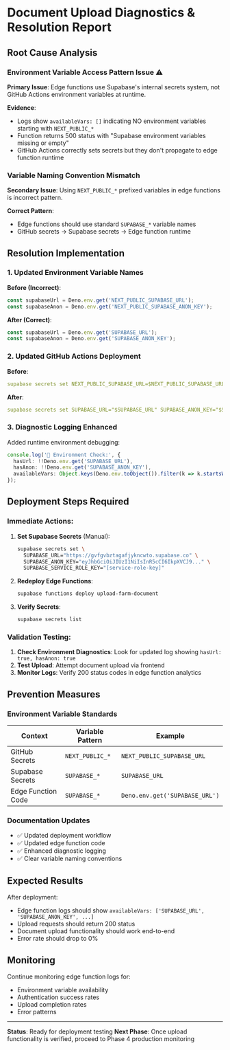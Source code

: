 # Document Upload Diagnostics & Resolution Report

## Root Cause Analysis

### Environment Variable Access Pattern Issue ⚠️

**Primary Issue**: Edge functions use Supabase's internal secrets system, not GitHub Actions environment variables at runtime.

**Evidence**:
- Logs show `availableVars: []` indicating NO environment variables starting with `NEXT_PUBLIC_*`
- Function returns 500 status with "Supabase environment variables missing or empty"
- GitHub Actions correctly sets secrets but they don't propagate to edge function runtime

### Variable Naming Convention Mismatch

**Secondary Issue**: Using `NEXT_PUBLIC_*` prefixed variables in edge functions is incorrect pattern.

**Correct Pattern**:
- Edge functions should use standard `SUPABASE_*` variable names
- GitHub secrets → Supabase secrets → Edge function runtime

## Resolution Implementation

### 1. Updated Environment Variable Names

**Before (Incorrect)**:
```typescript
const supabaseUrl = Deno.env.get('NEXT_PUBLIC_SUPABASE_URL');
const supabaseAnon = Deno.env.get('NEXT_PUBLIC_SUPABASE_ANON_KEY');
```

**After (Correct)**:
```typescript
const supabaseUrl = Deno.env.get('SUPABASE_URL');
const supabaseAnon = Deno.env.get('SUPABASE_ANON_KEY');
```

### 2. Updated GitHub Actions Deployment

**Before**:
```yaml
supabase secrets set NEXT_PUBLIC_SUPABASE_URL=$NEXT_PUBLIC_SUPABASE_URL
```

**After**:
```yaml
supabase secrets set SUPABASE_URL="$SUPABASE_URL" SUPABASE_ANON_KEY="$SUPABASE_ANON_KEY"
```

### 3. Diagnostic Logging Enhanced

Added runtime environment debugging:
```typescript
console.log('🔧 Environment Check:', {
  hasUrl: !!Deno.env.get('SUPABASE_URL'),
  hasAnon: !!Deno.env.get('SUPABASE_ANON_KEY'),
  availableVars: Object.keys(Deno.env.toObject()).filter(k => k.startsWith('SUPABASE')),
});
```

## Deployment Steps Required

### Immediate Actions:

1. **Set Supabase Secrets** (Manual):
   ```bash
   supabase secrets set \
     SUPABASE_URL="https://gvfgvbztagafjykncwto.supabase.co" \
     SUPABASE_ANON_KEY="eyJhbGciOiJIUzI1NiIsInR5cCI6IkpXVCJ9..." \
     SUPABASE_SERVICE_ROLE_KEY="[service-role-key]"
   ```

2. **Redeploy Edge Functions**:
   ```bash
   supabase functions deploy upload-farm-document
   ```

3. **Verify Secrets**:
   ```bash
   supabase secrets list
   ```

### Validation Testing:

1. **Check Environment Diagnostics**: Look for updated log showing `hasUrl: true, hasAnon: true`
2. **Test Upload**: Attempt document upload via frontend
3. **Monitor Logs**: Verify 200 status codes in edge function analytics

## Prevention Measures

### Environment Variable Standards

| Context | Variable Pattern | Example |
|---------|-----------------|---------|
| GitHub Secrets | `NEXT_PUBLIC_*` | `NEXT_PUBLIC_SUPABASE_URL` |
| Supabase Secrets | `SUPABASE_*` | `SUPABASE_URL` |
| Edge Function Code | `SUPABASE_*` | `Deno.env.get('SUPABASE_URL')` |

### Documentation Updates

- ✅ Updated deployment workflow
- ✅ Updated edge function code
- ✅ Enhanced diagnostic logging
- ✅ Clear variable naming conventions

## Expected Results

After deployment:
- Edge function logs should show `availableVars: ['SUPABASE_URL', 'SUPABASE_ANON_KEY', ...]`
- Upload requests should return 200 status
- Document upload functionality should work end-to-end
- Error rate should drop to 0%

## Monitoring

Continue monitoring edge function logs for:
- Environment variable availability
- Authentication success rates
- Upload completion rates
- Error patterns

---

**Status**: Ready for deployment testing
**Next Phase**: Once upload functionality is verified, proceed to Phase 4 production monitoring